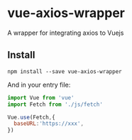# vue-axios-wrapper 
A wrapper for integrating axios to Vuejs

## Install
```
npm install --save vue-axios-wrapper
```

And in your entry file:
```javascript
import Vue from 'vue'
import Fetch from './js/fetch'

Vue.use(Fetch,{
  baseURL:'https://xxx',
})
```

